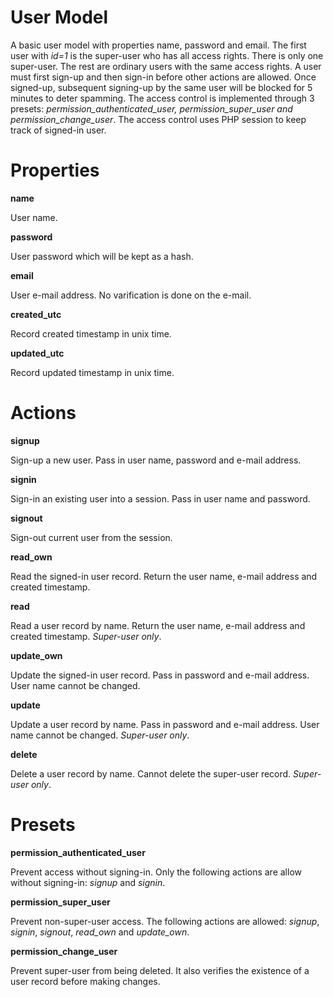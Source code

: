 User Model
==========

A basic user model with properties name, password and email. The first user with *id=1* is the super-user who has all access rights. There is only one super-user. The rest are ordinary users with the same access rights. A user must first sign-up and then sign-in before other actions are allowed. Once signed-up, subsequent signing-up by the same user will be blocked for 5 minutes to deter spamming. The access control is implemented through 3 presets: *permission_authenticated_user, permission_super_user and permission_change_user*. The access control uses PHP session to keep track of signed-in user.

# Properties

**name**

User name.

**password**

User password which will be kept as a hash.

**email**

User e-mail address. No varification is done on the e-mail.

**created_utc**

Record created timestamp in unix time.

**updated_utc**

Record updated timestamp in unix time.

# Actions

**signup**

Sign-up a new user. Pass in user name, password and e-mail address.

**signin**

Sign-in an existing user into a session. Pass in user name and password.

**signout**

Sign-out current user from the session.

**read_own**

Read the signed-in user record. Return the user name, e-mail address and created timestamp.

**read**

Read a user record by name. Return the user name, e-mail address and created timestamp. *Super-user only*. 

**update_own**

Update the signed-in user record. Pass in password and e-mail address. User name cannot be changed.

**update**

Update a user record by name. Pass in password and e-mail address. User name cannot be changed. *Super-user only*.

**delete**

Delete a user record by name. Cannot delete the super-user record. *Super-user only*.

# Presets

**permission_authenticated_user**

Prevent access without signing-in. Only the following actions are allow without signing-in: *signup* and *signin*. 

**permission_super_user**

Prevent non-super-user access. The following actions are allowed: *signup*, *signin*, *signout*, *read_own* and *update_own*. 

**permission_change_user**

Prevent super-user from being deleted. It also verifies the existence of a user record before making changes.


